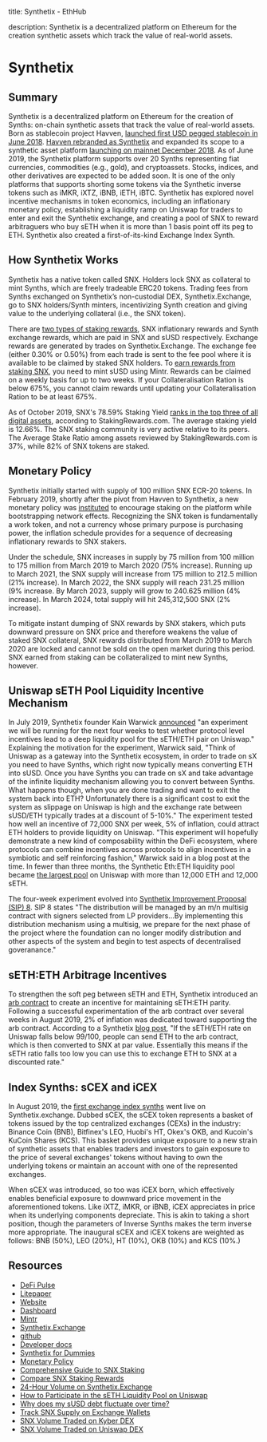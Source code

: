 title: Synthetix - EthHub

description: Synthetix is a decentralized platform on Ethereum for the creation synthetic assets which track the value of real-world assets.

# Synthetix

## Summary

Synthetix is a decentralized platform on Ethereum for the creation of Synths: on-chain synthetic assets that track the value of real-world assets. Born as stablecoin project Havven, [launched first USD pegged stablecoin in June 2018](https://blog.havven.io/nusd-launches-today-e24fbe0ee9c9). [Havven rebranded as Synthetix](https://blog.havven.io/havven-is-transforming-into-synthetix-2fdf727b8892) and expanded its scope to a synthetic asset platform [launching on mainnet December 2018](https://blog.synthetix.io/launch-synths-are-now-live-on-mainnet/). As of June 2019, the Synthetix platform supports over 20 Synths representing fiat currencies, commodities (e.g., gold), and cryptoassets. Stocks, indices, and other derivatives are expected to be added soon. It is one of the only platforms that supports shorting some tokens via the Synthetic inverse tokens such as iMKR, iXTZ, iBNB, iETH, iBTC. Synthetix has explored novel incentive mechanisms in token economics, including an inflationary monetary policy, establishing a liquidity ramp on Uniswap for traders to enter and exit the Synthetix exchange, and creating a pool of SNX to reward arbitraguers who buy sETH when it is more than 1 basis point off its peg to ETH. Synthetix also created a first-of-its-kind Exchange Index Synth. 

## How Synthetix Works

Synthetix has a native token called SNX. Holders lock SNX as collateral to mint Synths, which are freely tradeable ERC20 tokens. Trading fees from Synths exchanged on Synthetix’s non-custodial DEX, Synthetix.Exchange, go to SNX holders/Synth minters, incentivizing Synth creation and giving value to the underlying collateral (i.e., the SNX token). 

There are [two types of staking rewards](https://www.synthetix.io/stakingrewards/), SNX inflationary rewards and Synth exchange rewards, which are paid in SNX and sUSD respectively. Exchange rewards are generated by trades on Synthetix.Exchange. The exchange fee (either 0.30% or 0.50%) from each trade is sent to the fee pool where it is available to be claimed by staked SNX holders. To [earn rewards from staking SNX](https://help.synthetix.io/hc/en-us/articles/360020245314-How-can-I-earn-Synth-trading-fees-), you need to mint sUSD using Mintr. Rewards can be claimed on a weekly basis for up to two weeks. If your Collateralisation Ration is below 675%, you cannot claim rewards until updating your Collateralisation Ration to be at least 675%. 

As of October 2019, SNX's 78.59% Staking Yield [ranks in the top three of all digital assets](https://stakingrewards.com/), according to StakingRewards.com. The average staking yield is 12.66%. The SNX staking community is very active relative to its peers. The Average Stake Ratio among assets reviewed by StakingRewards.com is 37%, while 82% of SNX tokens are staked. 

## Monetary Policy

Synthetix initially started with supply of 100 million SNX ECR-20 tokens. In February 2019, shortly after the pivot from Havven to Synthetix, a new monetary policy was [instituted](https://blog.synthetix.io/synthetix-monetary-policy-changes/#targetText=Why%20Synthetix%20is%20implementing%20an,distributed%20across%2075%2C000%20SNX%20holders) to encourage staking on the platform while bootstrapping network effects. 
Recognizing the SNX token is fundamentally a work token, and not a currency whose primary purpose is purchasing power, the inflation schedule provides for a sequence of decreasing inflationary rewards to SNX stakers. 

Under the schedule, SNX increases in supply by 75 million from 100 million to 175 million from March 2019 to March 2020 (75% increase). Running up to March 2021, the SNX supply will increase from 175 million to 212.5 million (21% increase). In March 2022, the SNX supply will reach 231.25 million (9% increase. By March 2023, supply will grow to 240.625 million (4% increase). In March 2024, total supply will hit 245,312,500 SNX (2% increase). 

To mitigate instant dumping of SNX rewards by SNX stakers, which puts downward pressure on SNX price and therefore weakens the value of staked SNX collateral, SNX rewards distributed from March 2019 to March 2020 are locked and cannot be sold on the open market during this period. SNX earned from staking can be collateralized to mint new Synths, however. 

## Uniswap sETH Pool Liquidity Incentive Mechanism

In July 2019, Synthetix founder Kain Warwick [announced](https://blog.synthetix.io/uniswap-seth-pool-incentives/) "an experiment we will be running for the next four weeks to test whether protocol level incentives lead to a deep liquidity pool for the sETH/ETH pair on Uniswap." Explaining the motivation for the experiment, Warwick said, "Think of Uniswap as a gateway into the Synthetix ecosystem, in order to trade on sX you need to have Synths, which right now typically means converting ETH into sUSD. Once you have Synths you can trade on sX and take advantage of the infinite liquidity mechanism allowing you to convert between Synths. What happens though, when you are done trading and want to exit the system back into ETH? Unfortunately there is a significant cost to exit the system as slippage on Uniswap is high and the exchange rate between sUSD/ETH typically trades at a discount of 5-10%."
The experiment tested how well an incentive of 72,000 SNX per week, 5% of inflation, could attract ETH holders to provide liquidity on Uniswap. "This experiment will hopefully demonstrate a new kind of composability within the DeFi ecosystem, where protocols can combine incentives across protocols to align incentives in a symbiotic and self reinforcing fashion," Warwick said in a blog post at the time. In fewer than three months, the Synthetic Eth:ETH liquidity pool became [the largest pool](https://defistats.io/#/uniswap/) on Uniswap with more than 12,000 ETH and 12,000 sETH.

The four-week experiment evolved into [Synthetix Improvement Proposal (SIP) 8](https://github.com/Synthetixio/SIPs/blob/master/SIPS/sip-8.md). SIP 8 states "The distribution will be managed by an m/n multisig contract with signers selected from LP providers...By implementing this distribution mechanism using a multisig, we prepare for the next phase of the project where the foundation can no longer modify distribution and other aspects of the system and begin to test aspects of decentralised goveranance."

## sETH:ETH Arbitrage Incentives

To strengthen the soft peg between sETH and ETH, Synthetix introduced an [arb contract](https://etherscan.io/dapp/0xa6b5e74466edc95d0b6e65c5cbfca0a676d893a4#writeContract) to create an incentive for maintaining sETH:ETH parity. Following a successful experimentation of the arb contract over several weeks in August 2019, 2% of inflation was dedicated toward supporting the arb contract. 
According to a Synthetix [blog post](https://blog.synthetix.io/our-new-seth-snx-arb-contract-is-now-live/), "If the sETH/ETH rate on Uniswap falls below 99/100, people can send ETH to the arb contract, which is then converted to SNX at par value. Essentially this means if the sETH ratio falls too low you can use this to exchange ETH to SNX at a discounted rate."

## Index Synths: sCEX and iCEX

In August 2019, the [first exchange index synths](https://blog.synthetix.io/introducing-our-first-index-tokens-scex-and-icex/) went live on Synthetix.exchange. Dubbed sCEX, the sCEX token represents a basket of tokens issued by the top centralized exchanges (CEXs) in the industry: Binance Coin (BNB), Bitfinex's LEO, Huobi's HT, Okex's OKB, and Kucoin's KuCoin Shares (KCS). This basket provides unique exposure to a new strain of synthetic assets that enables traders and investors to gain exposure to the price of several exchanges' tokens without having to own the underlying tokens or maintain an account with one of the represented exchanges. 

When sCEX was introduced, so too was iCEX born, which effectively enables beneficial exposure to downward price movement in the aforementioned tokens. Like iXTZ, iMKR, or iBNB, iCEX appreciates in price when its underlying components depreciate. This is akin to taking a short position, though the parameters of Inverse Synths makes the term inverse more appropriate. The inaugural sCEX and iCEX tokens are weighted as follows: BNB (50%), LEO (20%), HT (10%), OKB (10%) and KCS (10%.)

## Resources

* [DeFi Pulse](https://defipulse.com/synthetix)
* [Litepaper](https://www.synthetix.io/uploads/synthetix_litepaper.pdf)
* [Website](https://www.synthetix.io/)
* [Dashboard](https://dashboard.synthetix.io/)
* [Mintr](https://mintr.synthetix.io/)
* [Synthetix.Exchange](https://synthetix.exchange/)
* [github](https://github.com/Synthetixio/)
* [Developer docs](https://developer.synthetix.io/api/docs/deployed-contracts.html)
* [Synthetix for Dummies](https://medium.com/@TwiceCrypto/synthetix-for-dummies-477a0760d335)
* [Monetary Policy](https://blog.synthetix.io/synthetix-monetary-policy-changes/#targetText=Why%20Synthetix%20is%20implementing%20an,distributed%20across%2075%2C000%20SNX%20holders)
* [Comprehensive Guide to SNX Staking](https://www.synthetix.io/stakingrewards/)
* [Compare SNX Staking Rewards](https://stakingrewards.com/)
* [24-Hour Volume on Synthetix.Exchange](https://codepen.io/justinjmoses/pen/EzoEbM)
* [How to Participate in the sETH Liquidity Pool on Uniswap](https://medium.com/@Nedh/how-to-participate-in-the-seth-liquidity-pool-on-uniswap-23c34b18a552)
* [Why does my sUSD debt fluctuate over time?](https://help.synthetix.io/hc/en-us/articles/360023174973-Why-does-my-total-sUSD-debt-increase-over-time-)
* [Track SNX Supply on Exchange Wallets](https://www.viewbase.com/coin/synthetix)
* [SNX Volume Traded on Kyber DEX](https://tracker.kyber.network/#/tokens/0xc011a73ee8576fb46f5e1c5751ca3b9fe0af2a6f)
* [SNX Volume Traded on Uniswap DEX](https://defistats.io/#/uniswap/exchange/0x3958b4ec427f8fa24eb60f42821760e88d485f7f/reserves/)

